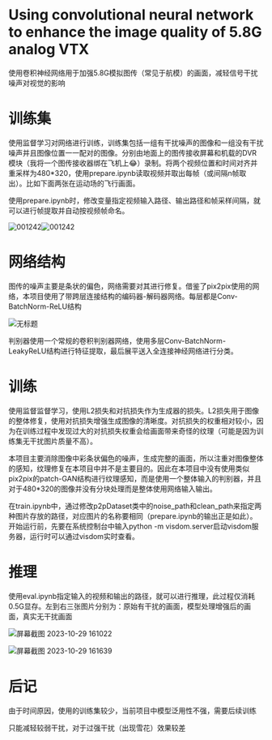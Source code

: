 # Using convolutional neural network to enhance the image quality of 5.8G analog VTX
使用卷积神经网络用于加强5.8G模拟图传（常见于航模）的画面，减轻信号干扰噪声对视觉的影响

# 训练集
使用监督学习对网络进行训练，训练集包括一组有干扰噪声的图像和一组没有干扰噪声并且图像位置一一配对的图像。分别由地面上的图传接收屏幕和机载的DVR模块（我将一个图传接收器绑在飞机上😂）录制。将两个视频位置和时间对齐并重采样为480*320，使用prepare.ipynb读取视频并取出每帧（或间隔n帧取出）。比如下面两张在运动场的飞行画面。

使用prepare.ipynb时，修改变量指定视频输入路径、输出路径和帧采样间隔，就可以进行帧提取并自动按视频帧命名。

![001242](https://github.com/LoRafyw/deepVRX/assets/138299454/45ee8aa8-09d0-4962-bfca-8b0344efc6dd)![001242](https://github.com/LoRafyw/deepVRX/assets/138299454/52e62218-8a54-479c-8b55-a107de7be566)

# 网络结构
图传的噪声主要是条状的偏色，网络需要对其进行修复。借鉴了pix2pix使用的网络，本项目使用了带跨层连接结构的编码器-解码器网络。每层都是Conv-BatchNorm-ReLU结构

![无标题](https://github.com/LoRafyw/deepVRX/assets/138299454/579849ac-0827-4039-a9fb-73d4f19d4198)

判别器使用一个常规的卷积判别器网络，使用多层Conv-BatchNorm-LeakyReLU结构进行特征提取，最后展平送入全连接神经网络进行分类。

# 训练
使用监督监督学习，使用L2损失和对抗损失作为生成器的损失。L2损失用于图像的整体修复，使用对抗损失增强生成图像的清晰度。对抗损失的权重相对较小，因为在训练过程中发现过大的对抗损失权重会给画面带来奇怪的纹理（可能是因为训练集无干扰图片质量不高）。

本项目主要消除图像中彩条状偏色的噪声，生成完整的画面，所以注重对图像整体的感知，纹理修复在本项目中并不是主要目的。因此在本项目中没有使用类似pix2pix的patch-GAN结构进行纹理感知，而是使用一个整体输入的判别器，并且对于480*320的图像并没有分块处理而是整体使用网络输入输出。

在train.ipynb中，通过修改p2pDataset类中的noise_path和clean_path来指定两种图片存放的路径，对应图片的名称要相同（prepare.ipynb的输出正是如此）。开始运行前，先要在系统控制台中输入python -m visdom.server启动visdom服务器，运行时可以通过visdom实时查看。

# 推理
使用eval.ipynb指定输入的视频和输出的路径，就可以进行推理，此过程仅消耗0.5G显存。左到右三张图片分别为：原始有干扰的画面，模型处理增强后的画面，真实无干扰画面

![屏幕截图 2023-10-29 161022](https://github.com/LoRafyw/deepVRX/assets/138299454/c1acaea0-c698-41fa-b538-a4c432419795)

![屏幕截图 2023-10-29 161639](https://github.com/LoRafyw/deepVRX/assets/138299454/ef4cc930-cde3-4168-a923-a869e5370d51)

# 后记
由于时间原因，使用的训练集较少，当前项目中模型泛用性不强，需要后续训练

只能减轻较弱干扰，对于过强干扰（出现雪花）效果较差
